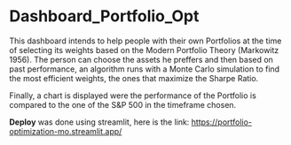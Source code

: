 # Dashboard_Portfolio_Opt

This dashboard intends to help people with their own Portfolios at the time of selecting its weights based on the Modern Portfolio Theory (Markowitz 1956). The person can choose the assets he preffers and then based on past performance, an algorithm runs with a Monte Carlo simulation to find the most efficient weights, the ones that maximize the Sharpe Ratio.

Finally, a chart is displayed were the performance of the Portfolio is compared to the one of the S&P 500 in the timeframe chosen.

**Deploy** was done using streamlit, here is the link: https://portfolio-optimization-mo.streamlit.app/
